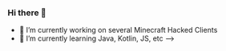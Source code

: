### Hi there 👋

- 🔭 I’m currently working on several Minecraft Hacked Clients
- 🌱 I’m currently learning Java, Kotlin, JS, etc
-->
